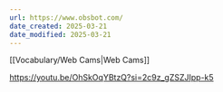 ```yaml
---
url: https://www.obsbot.com/
date_created: 2025-03-21
date_modified: 2025-03-21
---
```

[[Vocabulary/Web Cams|Web Cams]]


https://youtu.be/OhSkOqYBtzQ?si=2c9z_gZSZJIpp-k5